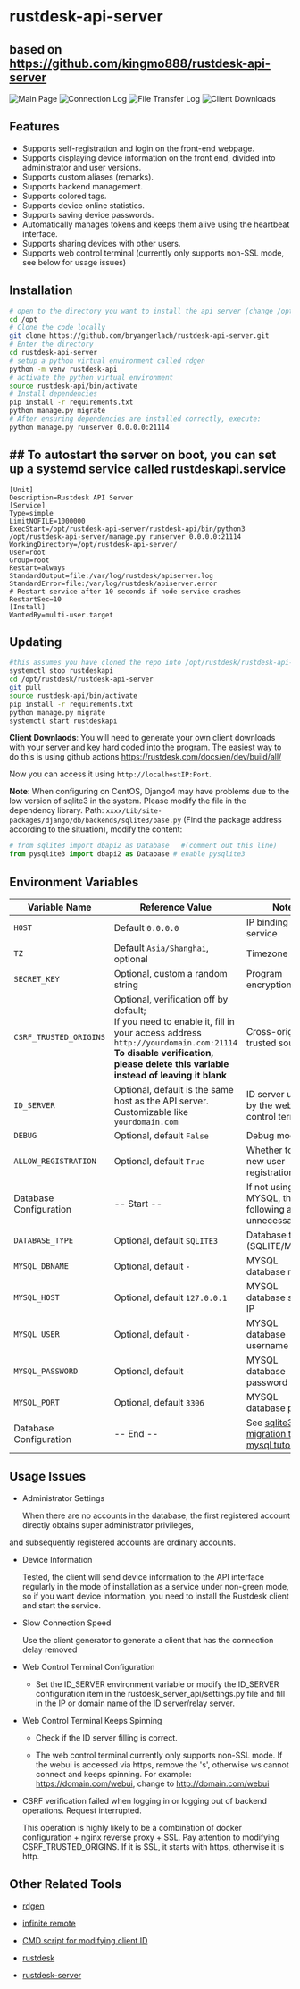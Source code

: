 # rustdesk-api-server

## based on https://github.com/kingmo888/rustdesk-api-server

![Main Page](images/user_devices.png)
![Connection Log](images/connection_log.png)
![File Transfer Log](images/file_log.png)
![Client Downloads](images/clients.png)

## Features

- Supports self-registration and login on the front-end webpage.
- Supports displaying device information on the front end, divided into administrator and user versions.
- Supports custom aliases (remarks).
- Supports backend management.
- Supports colored tags.
- Supports device online statistics.
- Supports saving device passwords.
- Automatically manages tokens and keeps them alive using the heartbeat interface.
- Supports sharing devices with other users.
- Supports web control terminal (currently only supports non-SSL mode, see below for usage issues)

## Installation

```bash
# open to the directory you want to install the api server (change /opt to wherever you want)
cd /opt
# Clone the code locally
git clone https://github.com/bryangerlach/rustdesk-api-server.git
# Enter the directory
cd rustdesk-api-server
# setup a python virtual environment called rdgen
python -m venv rustdesk-api
# activate the python virtual environment 
source rustdesk-api/bin/activate
# Install dependencies
pip install -r requirements.txt
python manage.py migrate
# After ensuring dependencies are installed correctly, execute:
python manage.py runserver 0.0.0.0:21114
```

## ## To autostart the server on boot, you can set up a systemd service called rustdeskapi.service

```
[Unit]
Description=Rustdesk API Server
[Service]
Type=simple
LimitNOFILE=1000000
ExecStart=/opt/rustdesk-api-server/rustdesk-api/bin/python3 /opt/rustdesk-api-server/manage.py runserver 0.0.0.0:21114
WorkingDirectory=/opt/rustdesk-api-server/
User=root
Group=root
Restart=always
StandardOutput=file:/var/log/rustdesk/apiserver.log
StandardError=file:/var/log/rustdesk/apiserver.error
# Restart service after 10 seconds if node service crashes
RestartSec=10
[Install]
WantedBy=multi-user.target
```

## Updating

```bash
#this assumes you have cloned the repo into /opt/rustdesk/rustdesk-api-server and have a service named rustdeskapi set up
systemctl stop rustdeskapi
cd /opt/rustdesk/rustdesk-api-server
git pull
source rustdesk-api/bin/activate
pip install -r requirements.txt
python manage.py migrate
systemctl start rustdeskapi
```

**Client Downlaods**: You will need to generate your own client downloads with your server and key hard coded into the program. The easiest way to do this is using github actions https://rustdesk.com/docs/en/dev/build/all/

Now you can access it using `http://localhostIP:Port`.

**Note**: When configuring on CentOS, Django4 may have problems due to the low version of sqlite3 in the system. Please modify the file in the dependency library. Path: `xxxx/Lib/site-packages/django/db/backends/sqlite3/base.py` (Find the package address according to the situation), modify the content:
```python
# from sqlite3 import dbapi2 as Database   #(comment out this line)
from pysqlite3 import dbapi2 as Database # enable pysqlite3
```

## Environment Variables

| Variable Name | Reference Value | Note |
| ---- | ------- | ----------- |
| `HOST` | Default `0.0.0.0` | IP binding of the service |
| `TZ` | Default `Asia/Shanghai`, optional | Timezone |
| `SECRET_KEY` | Optional, custom a random string | Program encryption key |
| `CSRF_TRUSTED_ORIGINS` | Optional, verification off by default;<br>If you need to enable it, fill in your access address `http://yourdomain.com:21114` <br>**To disable verification, please delete this variable instead of leaving it blank** | Cross-origin trusted source |
| `ID_SERVER` | Optional, default is the same host as the API server.<br>Customizable like `yourdomain.com` | ID server used by the web control terminal |
| `DEBUG` | Optional, default `False` | Debug mode |
| `ALLOW_REGISTRATION` | Optional, default `True` | Whether to allow new user registration |
| Database Configuration | -- Start -- | If not using MYSQL, the following are unnecessary |
| `DATABASE_TYPE` | Optional, default `SQLITE3` | Database type (SQLITE/MYSQL) |
| `MYSQL_DBNAME` | Optional, default `-` | MYSQL database name |
| `MYSQL_HOST` | Optional, default `127.0.0.1` | MYSQL database server IP |
| `MYSQL_USER` | Optional, default `-` | MYSQL database username |
| `MYSQL_PASSWORD` | Optional, default `-` | MYSQL database password |
| `MYSQL_PORT` | Optional, default `3306` | MYSQL database port |
| Database Configuration | -- End -- | See [sqlite3 migration to mysql tutorial](/tutorial/sqlite2mysql.md) |

## Usage Issues

- Administrator Settings

  When there are no accounts in the database, the first registered account directly obtains super administrator privileges,

 and subsequently registered accounts are ordinary accounts.

- Device Information

  Tested, the client will send device information to the API interface regularly in the mode of installation as a service under non-green mode, so if you want device information, you need to install the Rustdesk client and start the service.

- Slow Connection Speed

  Use the client generator to generate a client that has the connection delay removed

- Web Control Terminal Configuration

  - Set the ID_SERVER environment variable or modify the ID_SERVER configuration item in the rustdesk_server_api/settings.py file and fill in the IP or domain name of the ID server/relay server.

- Web Control Terminal Keeps Spinning

  - Check if the ID server filling is correct.

  - The web control terminal currently only supports non-SSL mode. If the webui is accessed via https, remove the 's', otherwise ws cannot connect and keeps spinning. For example: https://domain.com/webui, change to http://domain.com/webui

- CSRF verification failed when logging in or logging out of backend operations. Request interrupted.

  This operation is highly likely to be a combination of docker configuration + nginx reverse proxy + SSL. Pay attention to modifying CSRF_TRUSTED_ORIGINS. If it is SSL, it starts with https, otherwise it is http.

## Other Related Tools

- [rdgen](https://github.com/bryangerlach/rdgen)

- [infinite remote](https://github.com/infiniteremote/installer)

- [CMD script for modifying client ID](https://github.com/abdullah-erturk/RustDesk-ID-Changer)

- [rustdesk](https://github.com/rustdesk/rustdesk)

- [rustdesk-server](https://github.com/rustdesk/rustdesk-server)
